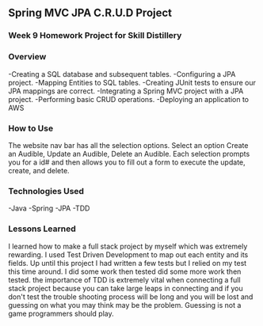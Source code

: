 ## Spring MVC JPA C.R.U.D Project

### Week 9 Homework Project for Skill Distillery

### Overview
-Creating a SQL database and subsequent tables.
-Configuring a JPA project.
-Mapping Entities to SQL tables.
-Creating JUnit tests to ensure our JPA mappings are correct.
-Integrating a Spring MVC project with a JPA project.
-Performing basic CRUD operations.
-Deploying an application to AWS

### How to Use

The website nav bar has all the selection options. Select an option Create an Audible, Update an Audible, Delete an Audible. Each selection prompts you for a id# and then allows you to fill out a form to execute the update, create, and delete.

### Technologies Used
-Java
-Spring
-JPA
-TDD

### Lessons Learned
I learned how to make a full stack project by myself which was extremely rewarding. I used Test Driven Development to map out each entity and its fields. Up until this project I had written a few tests but I relied on my test this time around. I did some work then tested did some more work then tested. the importance of TDD is extremely vital when connecting a full stack project because you can take large leaps in connecting and if you don't test the trouble shooting process will be long and you will be lost and guessing on what you may think may be the problem. Guessing is not a game programmers should play.
